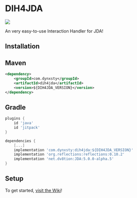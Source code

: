 # DIH4JDA
[![](https://jitpack.io/v/DynxstyGIT/DIH4JDA.svg)](https://jitpack.io/#DynxstyGIT/DIH4JDA)

An very easy-to-use Interaction Handler for JDA!

## Installation

## Maven
```xml
<dependency> 
    <groupId>com.dynxsty</groupId> 
    <artifactId>dih4jda</artifactId> 
    <version>${DIH4JDA_VERSION}</version> 
</dependency>
```

## Gradle
```gradle
plugins {
    id 'java'
    id 'jitpack'
}

dependencies {
    [...]
    implementation 'com.dynxsty:dih4jda:${DIH4JDA_VERSION}'
    implementation 'org.reflections:reflections:0.10.2'
    implementation 'net.dv8tion:JDA:5.0.0-alpha.5'
}
```

## Setup
To get started, [visit the Wiki](https://github.com/DynxstyGIT/DIH4JDA/wiki)!





